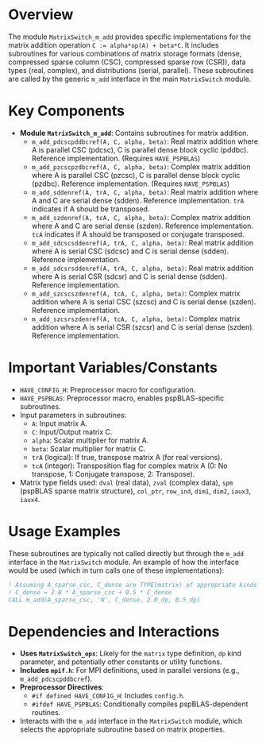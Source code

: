 # Overview

The module `MatrixSwitch_m_add` provides specific implementations for the matrix addition operation `C := alpha*op(A) + beta*C`. It includes subroutines for various combinations of matrix storage formats (dense, compressed sparse column (CSC), compressed sparse row (CSR)), data types (real, complex), and distributions (serial, parallel). These subroutines are called by the generic `m_add` interface in the main `MatrixSwitch` module.

# Key Components

*   **Module `MatrixSwitch_m_add`**: Contains subroutines for matrix addition.
    *   `m_add_pdcscpddbcref(A, C, alpha, beta)`: Real matrix addition where A is parallel CSC (pdcsc), C is parallel dense block cyclic (pddbc). Reference implementation. (Requires `HAVE_PSPBLAS`)
    *   `m_add_pzcscpzdbcref(A, C, alpha, beta)`: Complex matrix addition where A is parallel CSC (pzcsc), C is parallel dense block cyclic (pzdbc). Reference implementation. (Requires `HAVE_PSPBLAS`)
    *   `m_add_sddenref(A, trA, C, alpha, beta)`: Real matrix addition where A and C are serial dense (sdden). Reference implementation. `trA` indicates if A should be transposed.
    *   `m_add_szdenref(A, tcA, C, alpha, beta)`: Complex matrix addition where A and C are serial dense (szden). Reference implementation. `tcA` indicates if A should be transposed or conjugate transposed.
    *   `m_add_sdcscsddenref(A, trA, C, alpha, beta)`: Real matrix addition where A is serial CSC (sdcsc) and C is serial dense (sdden). Reference implementation.
    *   `m_add_sdcsrsddenref(A, trA, C, alpha, beta)`: Real matrix addition where A is serial CSR (sdcsr) and C is serial dense (sdden). Reference implementation.
    *   `m_add_szcscszdenref(A, tcA, C, alpha, beta)`: Complex matrix addition where A is serial CSC (szcsc) and C is serial dense (szden). Reference implementation.
    *   `m_add_szcsrszdenref(A, tcA, C, alpha, beta)`: Complex matrix addition where A is serial CSR (szcsr) and C is serial dense (szden). Reference implementation.

# Important Variables/Constants

*   `HAVE_CONFIG_H`: Preprocessor macro for configuration.
*   `HAVE_PSPBLAS`: Preprocessor macro, enables pspBLAS-specific subroutines.
*   Input parameters in subroutines:
    *   `A`: Input matrix A.
    *   `C`: Input/Output matrix C.
    *   `alpha`: Scalar multiplier for matrix A.
    *   `beta`: Scalar multiplier for matrix C.
    *   `trA` (logical): If true, transpose matrix A (for real versions).
    *   `tcA` (integer): Transposition flag for complex matrix A (0: No transpose, 1: Conjugate transpose, 2: Transpose).
*   Matrix type fields used: `dval` (real data), `zval` (complex data), `spm` (pspBLAS sparse matrix structure), `col_ptr`, `row_ind`, `dim1`, `dim2`, `iaux3`, `iaux4`.

# Usage Examples

These subroutines are typically not called directly but through the `m_add` interface in the `MatrixSwitch` module. An example of how the interface would be used (which in turn calls one of these implementations):
```fortran
! Assuming A_sparse_csc, C_dense are TYPE(matrix) of appropriate kinds
! C_dense = 2.0 * A_sparse_csc + 0.5 * C_dense
CALL m_add(A_sparse_csc, 'N', C_dense, 2.0_dp, 0.5_dp)
```

# Dependencies and Interactions

*   **Uses `MatrixSwitch_ops`**: Likely for the `matrix` type definition, `dp` kind parameter, and potentially other constants or utility functions.
*   **Includes `mpif.h`**: For MPI definitions, used in parallel versions (e.g., `m_add_pdcscpddbcref`).
*   **Preprocessor Directives**:
    *   `#if defined HAVE_CONFIG_H`: Includes `config.h`.
    *   `#ifdef HAVE_PSPBLAS`: Conditionally compiles pspBLAS-dependent routines.
*   Interacts with the `m_add` interface in the `MatrixSwitch` module, which selects the appropriate subroutine based on matrix properties.
